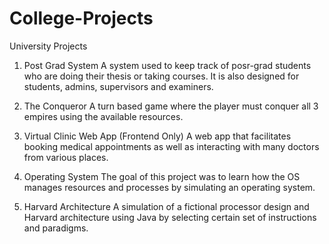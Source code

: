 # College-Projects
University Projects

1) Post Grad System
   A system used to keep track of posr-grad students who are doing their thesis or taking courses. It is also designed for students, admins, supervisors and examiners.
   
2) The Conqueror
   A turn based game where the player must conquer all 3 empires using the
   available resources.

3) Virtual Clinic Web App (Frontend Only)
   A web app that facilitates booking medical appointments as well as
   interacting with many doctors from various places.
   
4) Operating System
   The goal of this project was to learn how the OS manages resources and processes by simulating an operating system.
  
 5) Harvard Architecture
    A simulation of a fictional processor design and Harvard architecture using Java by selecting certain set of instructions and paradigms.

